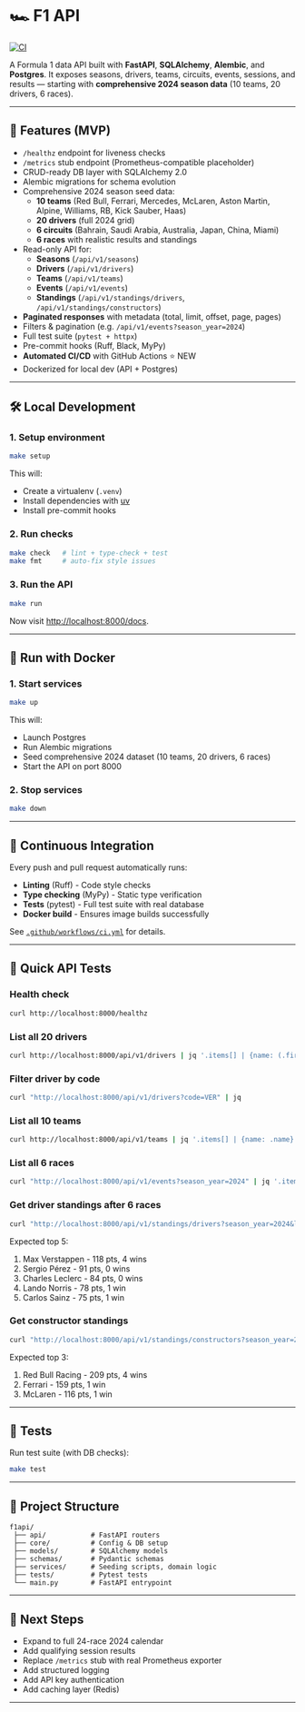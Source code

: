 # 🏎️ F1 API

[![CI](https://github.com/Cas0570/f1api/actions/workflows/ci.yml/badge.svg)](https://github.com/Cas0570/f1api/actions/workflows/ci.yml)

A Formula 1 data API built with **FastAPI**, **SQLAlchemy**, **Alembic**, and **Postgres**.
It exposes seasons, drivers, teams, circuits, events, sessions, and results — starting with **comprehensive 2024 season data** (10 teams, 20 drivers, 6 races).

---

## 🚀 Features (MVP)

-   `/healthz` endpoint for liveness checks
-   `/metrics` stub endpoint (Prometheus-compatible placeholder)
-   CRUD-ready DB layer with SQLAlchemy 2.0
-   Alembic migrations for schema evolution
-   Comprehensive 2024 season seed data:
    -   **10 teams** (Red Bull, Ferrari, Mercedes, McLaren, Aston Martin, Alpine, Williams, RB, Kick Sauber, Haas)
    -   **20 drivers** (full 2024 grid)
    -   **6 circuits** (Bahrain, Saudi Arabia, Australia, Japan, China, Miami)
    -   **6 races** with realistic results and standings
-   Read-only API for:
    -   **Seasons** (`/api/v1/seasons`)
    -   **Drivers** (`/api/v1/drivers`)
    -   **Teams** (`/api/v1/teams`)
    -   **Events** (`/api/v1/events`)
    -   **Standings** (`/api/v1/standings/drivers`, `/api/v1/standings/constructors`)
-   **Paginated responses** with metadata (total, limit, offset, page, pages)
-   Filters & pagination (e.g. `/api/v1/events?season_year=2024`)
-   Full test suite (`pytest + httpx`)
-   Pre-commit hooks (Ruff, Black, MyPy)
-   **Automated CI/CD** with GitHub Actions ⭐ NEW
-   Dockerized for local dev (API + Postgres)

---

## 🛠️ Local Development

### 1. Setup environment

```bash
make setup
```

This will:

-   Create a virtualenv (`.venv`)
-   Install dependencies with [uv](https://github.com/astral-sh/uv)
-   Install pre-commit hooks

### 2. Run checks

```bash
make check   # lint + type-check + test
make fmt     # auto-fix style issues
```

### 3. Run the API

```bash
make run
```

Now visit [http://localhost:8000/docs](http://localhost:8000/docs).

---

## 🐳 Run with Docker

### 1. Start services

```bash
make up
```

This will:

-   Launch Postgres
-   Run Alembic migrations
-   Seed comprehensive 2024 dataset (10 teams, 20 drivers, 6 races)
-   Start the API on port 8000

### 2. Stop services

```bash
make down
```

---

## 🔄 Continuous Integration

Every push and pull request automatically runs:

-   **Linting** (Ruff) - Code style checks
-   **Type checking** (MyPy) - Static type verification
-   **Tests** (pytest) - Full test suite with real database
-   **Docker build** - Ensures image builds successfully

See [`.github/workflows/ci.yml`](.github/workflows/ci.yml) for details.

---

## 🔎 Quick API Tests

### Health check

```bash
curl http://localhost:8000/healthz
```

### List all 20 drivers

```bash
curl http://localhost:8000/api/v1/drivers | jq '.items[] | {name: (.first_name + " " + .last_name), code: .code}'
```

### Filter driver by code

```bash
curl "http://localhost:8000/api/v1/drivers?code=VER" | jq
```

### List all 10 teams

```bash
curl http://localhost:8000/api/v1/teams | jq '.items[] | {name: .name}'
```

### List all 6 races

```bash
curl "http://localhost:8000/api/v1/events?season_year=2024" | jq '.items[] | {round: .round, name: .name}'
```

### Get driver standings after 6 races

```bash
curl "http://localhost:8000/api/v1/standings/drivers?season_year=2024&limit=10" | jq '.items[] | {pos: .position, driver: (.driver_first_name + " " + .driver_last_name), points: .points, wins: .wins}'
```

Expected top 5:

1. Max Verstappen - 118 pts, 4 wins
2. Sergio Pérez - 91 pts, 0 wins
3. Charles Leclerc - 84 pts, 0 wins
4. Lando Norris - 78 pts, 1 win
5. Carlos Sainz - 75 pts, 1 win

### Get constructor standings

```bash
curl "http://localhost:8000/api/v1/standings/constructors?season_year=2024" | jq '.items[] | {pos: .position, team: .team_name, points: .points, wins: .wins}'
```

Expected top 3:

1. Red Bull Racing - 209 pts, 4 wins
2. Ferrari - 159 pts, 1 win
3. McLaren - 116 pts, 1 win

---

## 🧪 Tests

Run test suite (with DB checks):

```bash
make test
```

---

## 📂 Project Structure

```
f1api/
 ├── api/           # FastAPI routers
 ├── core/          # Config & DB setup
 ├── models/        # SQLAlchemy models
 ├── schemas/       # Pydantic schemas
 ├── services/      # Seeding scripts, domain logic
 ├── tests/         # Pytest tests
 └── main.py        # FastAPI entrypoint
```

---

## 🔮 Next Steps

-   Expand to full 24-race 2024 calendar
-   Add qualifying session results
-   Replace `/metrics` stub with real Prometheus exporter
-   Add structured logging
-   Add API key authentication
-   Add caching layer (Redis)

---
